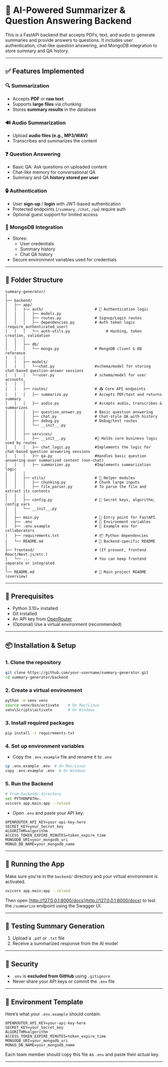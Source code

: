 # 🧠 AI-Powered Summarizer & Question Answering Backend

This is a FastAPI backend that accepts PDFs, text, and audio to generate summaries and provide answers to questions. It includes user authentication, chat-like question answering, and MongoDB integration to store summary and QA history.

---

## ✅ Features Implemented

### 🔍 Summarization
- Accepts **PDF** or **raw text**
- Supports **large files** via chunking
- Stores **summary results** in the database

### 🔊 Audio Summarization
- Upload **audio files (e.g., MP3/WAV)**
- Transcribes and summarizes the content

### ❓ Question Answering
- Basic QA: Ask questions on uploaded content
- Chat-like memory for conversational QA
- Summary and QA **history stored per user**

### 🔒 Authentication
- User **sign-up** / **login** with JWT-based authentication
- Protected endpoints (`/summary`, `/chat`, `/qa`) require auth
- Optional guest support for limited access

### 🧠 MongoDB Integration
- Stores:
  - User credentials
  - Summary history
  - Chat QA history
- Secure environment variables used for credentials

---

## 📁 Folder Structure

```
summary-generator/
│
├── backend/
│   ├── app/
│   │   ├── auth/                       # 🔐 Authentication logic
|   |   |   ├── models.py
│   │   │   ├── routes.py               # Signup/Login routes
│   │   │   ├── dependencies.py         # Auth token logic (require_authenticated_user)
│   │   │   └── auth-utils.py                # Hashing, token creation, validation
│   │   │
│   │   ├── db/
│   │   │   └── mongo.py                # MongoDB client & DB reference
|   |   |
|   |   ├── models/
|   |   |   └──chat.py                  #schema/model for storing chat-based question-answer sessions
|   |   |   └──user.py                  # schema/model for user accounts,
│   │   │
│   │   ├── routes/                     # 📤 Core API endpoints
│   │   │   ├── summarize.py            # Accepts PDF/text and returns summary
│   │   │   ├── audio.py                # Accepts audio, transcribes & summarizes
│   │   │   ├── question_answer.py      # Basic question answering
│   │   │   ├── chat.py                 # Chat-style QA with history
│   │   │   ├── debug.py                # Debug/test routes
│   │   │   └── __init__.py
│   │   │
│   │   ├── services/
│   │   │   ├── __init__.py             #📁 Holds core business logic used by routes
│   │   │   ├── chat_logic.py           #Implements the logic for chat-based question answering sessions
│   │   │   ├── qa.py                   #Handles basic question answering over summarized content (non-chat)
│   │   │   ├── summarizer.py           #Implements summarization logic
│   │   │
│   │   ├── utils/                      # 🧠 Helper modules
│   │   │   ├── chunking.py             # Chunk large inputs
│   │   │   ├── file_parser.py          # To parse the file and extract its contents
│   │   │
│   │   ├── config.py                   # 🔐 Secret keys, algorithm, config vars
│   │   └── __init__.py
│   │
│   ├── main.py                         # 🚀 Entry point for FastAPI
│   ├── .env                            # 🌱 Environment variables
│   ├── .env.example                    # 🧪 Example env for collaborators
│   ├── requirements.txt                # 📦 Python dependencies
│   └── README.md                       # 📘 Backend-specific README
│
├── frontend/                           # (If present, frontend React/Next.js/etc.)
│   └── ...                             # You can keep frontend separate or integrated
│
└── README.md                           # 📘 Main project README (overview)

```

---

## 🔧 Prerequisites

- Python 3.10+ installed
- Git installed
- An API key from [OpenRouter](https://openrouter.ai/)
- (Optional) Use a virtual environment (recommended)

---

## 📦 Installation & Setup

### 1. Clone the repository

```bash
git clone https://github.com/your-username/summary-generator.git
cd summary-generator/backend
```

### 2. Create a virtual environment

```bash
python -m venv venv
source venv/bin/activate    # On Mac/Linux
venv\Scripts\activate       # On Windows
```

### 3. Install required packages

```bash
pip install -r requirements.txt
```

### 4. Set up environment variables

- Copy the `.env.example` file and rename it to `.env`

```bash
cp .env.example .env  # On Mac/Linux
copy .env.example .env  # On Windows
```

### 5. Run the Backend
```bash
# From backend/ directory
set PYTHONPATH=.
uvicorn app.main:app --reload
```

- Open `.env` and paste your API key:

```env
OPENROUTER_API_KEY=your-api-key-here
SECRET_KEY=your_Secret_key
ALGORITHM=algorithm
ACCESS_TOKEN_EXPIRE_MINUTES=token_expire_time
MONGODB_URI=your_mongodb_uri
MONGO_DB_NAME=your_mongodb_name

```

---

## 🏃 Running the App

Make sure you're in the `backend/` directory and your virtual environment is activated.

```bash
uvicorn app.main:app --reload
```

Then open [http://127.0.0.1:8000/docs](http://127.0.0.1:8000/docs) to test the `/summarize` endpoint using the Swagger UI.

---

## 🧪 Testing Summary Generation

1. Upload a `.pdf` or `.txt` file
2. Receive a summarized response from the AI model

---

## 🔐 Security

- `.env` is **excluded from GitHub** using `.gitignore`
- Never share your API keys or commit the `.env` file

---

## 📄 Environment Template

Here’s what your `.env.example` should contain:

```env
OPENROUTER_API_KEY=your-api-key-here
SECRET_KEY=your_Secret_key
ALGORITHM=algorithm
ACCESS_TOKEN_EXPIRE_MINUTES=token_expire_time
MONGODB_URI=your_mongodb_uri
MONGO_DB_NAME=your_mongodb_name
```

Each team member should copy this file as `.env` and paste their actual key.

---

